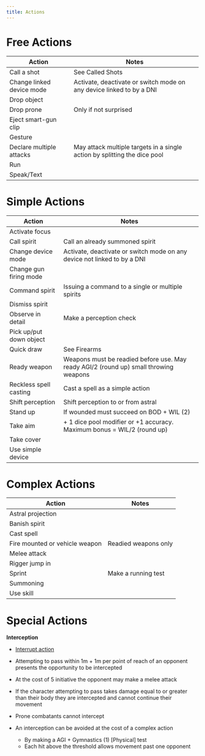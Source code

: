 ```yaml
---
title: Actions
---
```


# Free Actions

| Action                    | Notes                                                                     |
| ------------------------- | ------------------------------------------------------------------------- |
| Call a shot               | See Called Shots                                                          |
| Change linked device mode | Activate, deactivate or switch mode on any device linked to by a DNI      |
| Drop object               |                                                                           |
| Drop prone                | Only if not surprised                                                     |
| Eject smart-gun clip      |                                                                           |
| Gesture                   |                                                                           |
| Declare multiple attacks  | May attack multiple targets in a single action by splitting the dice pool |
| Run                       |                                                                           |
| Speak/Text                |                                                                           |

# Simple Actions

| Action                  | Notes                                                                                 |
| ----------------------- | ------------------------------------------------------------------------------------- |
| Activate focus          |                                                                                       |
| Call spirit             | Call an already summoned spirit                                                       |
| Change device mode      | Activate, deactivate or switch mode on any device not linked to by a DNI              |
| Change gun firing mode  |                                                                                       |
| Command spirit          | Issuing a command to a single or multiple spirits                                     |
| Dismiss spirit          |                                                                                       |
| Observe in detail       | Make a perception check                                                               |
| Pick up/put down object |                                                                                       |
| Quick draw              | See Firearms                                                                          |
| Ready weapon            | Weapons must be readied before use. May ready AGI/2 (round up) small throwing weapons |
| Reckless spell casting  | Cast a spell as a simple action                                                       |
| Shift perception        | Shift perception to or from astral                                                    |
| Stand up                | If wounded must succeed on BOD + WIL (2)                                              |
| Take aim                | + 1 dice pool modifier or +1 accuracy. Maximum bonus = WIL/2 (round up)               |
| Take cover              |                                                                                       |
| Use simple device       |                                                                                       |

# Complex Actions

| Action                         | Notes                |
| ------------------------------ | -------------------- |
| Astral projection              |                      |
| Banish spirit                  |                      |
| Cast spell                     |                      |
| Fire mounted or vehicle weapon | Readied weapons only |
| Melee attack                   |                      |
| Rigger jump in                 |                      |
| Sprint                         | Make a running test  |
| Summoning                      |                      |
| Use skill                      |                      |

# Special Actions

**Interception**
- [Interrupt action](InterruptActions.md)
- Attempting to pass within 1m + 1m per point of reach of an opponent presents the opportunity to be intercepted
- At the cost of 5 initiative the opponent may make a melee attack
- If the character attempting to pass takes damage equal to or greater than their body they are intercepted and cannot continue their movement
- Prone combatants cannot intercept

- An interception can be avoided at the cost of a complex action
	- By making a AGI + Gymnastics (1) [Physical] test
	- Each hit above the threshold allows movement past one opponent 
